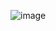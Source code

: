 ![image](https://user-images.githubusercontent.com/61599564/144826246-f7ffbbcd-8f5f-442d-9ee0-5b3ce41d6d61.png)
